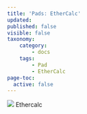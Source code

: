```yaml
---
title: 'Pads: EtherCalc'
updated:
published: false
visible: false
taxonomy:
    category:
        - docs
    tags:
        - Pad
        - EtherCalc
page-toc:
  active: false
---
```

![](/home/icons/ethercalc.png)
Ethercalc
